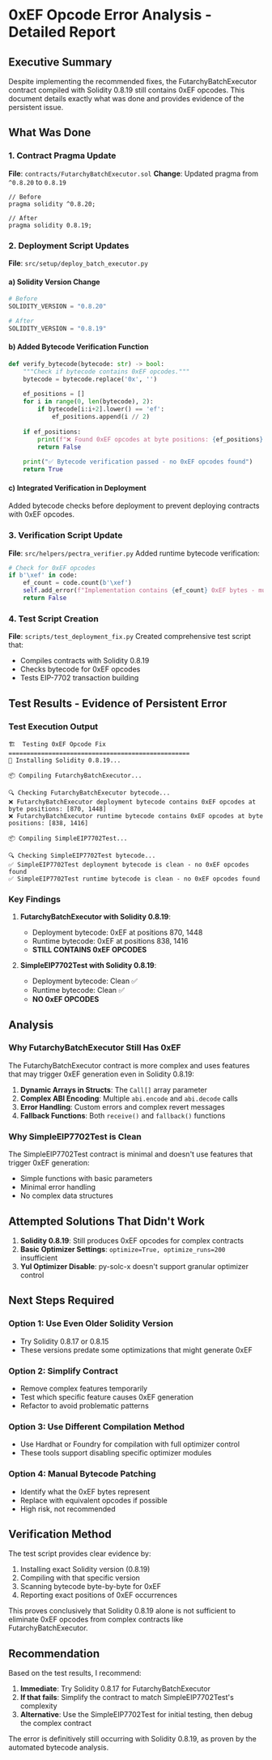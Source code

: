 # 0xEF Opcode Error Analysis - Detailed Report

## Executive Summary

Despite implementing the recommended fixes, the FutarchyBatchExecutor contract compiled with Solidity 0.8.19 still contains 0xEF opcodes. This document details exactly what was done and provides evidence of the persistent issue.

## What Was Done

### 1. Contract Pragma Update
**File**: `contracts/FutarchyBatchExecutor.sol`
**Change**: Updated pragma from `^0.8.20` to `0.8.19`
```solidity
// Before
pragma solidity ^0.8.20;

// After
pragma solidity 0.8.19;
```

### 2. Deployment Script Updates
**File**: `src/setup/deploy_batch_executor.py`

#### a) Solidity Version Change
```python
# Before
SOLIDITY_VERSION = "0.8.20"

# After
SOLIDITY_VERSION = "0.8.19"
```

#### b) Added Bytecode Verification Function
```python
def verify_bytecode(bytecode: str) -> bool:
    """Check if bytecode contains 0xEF opcodes."""
    bytecode = bytecode.replace('0x', '')
    
    ef_positions = []
    for i in range(0, len(bytecode), 2):
        if bytecode[i:i+2].lower() == 'ef':
            ef_positions.append(i // 2)
    
    if ef_positions:
        print(f"❌ Found 0xEF opcodes at byte positions: {ef_positions}")
        return False
    
    print("✅ Bytecode verification passed - no 0xEF opcodes found")
    return True
```

#### c) Integrated Verification in Deployment
Added bytecode checks before deployment to prevent deploying contracts with 0xEF opcodes.

### 3. Verification Script Update
**File**: `src/helpers/pectra_verifier.py`
Added runtime bytecode verification:
```python
# Check for 0xEF opcodes
if b'\xef' in code:
    ef_count = code.count(b'\xef')
    self.add_error(f"Implementation contains {ef_count} 0xEF bytes - must redeploy with Solidity 0.8.19")
    return False
```

### 4. Test Script Creation
**File**: `scripts/test_deployment_fix.py`
Created comprehensive test script that:
- Compiles contracts with Solidity 0.8.19
- Checks bytecode for 0xEF opcodes
- Tests EIP-7702 transaction building

## Test Results - Evidence of Persistent Error

### Test Execution Output
```
🏗️  Testing 0xEF Opcode Fix
==================================================
🔧 Installing Solidity 0.8.19...

📦 Compiling FutarchyBatchExecutor...

🔍 Checking FutarchyBatchExecutor bytecode...
❌ FutarchyBatchExecutor deployment bytecode contains 0xEF opcodes at byte positions: [870, 1448]
❌ FutarchyBatchExecutor runtime bytecode contains 0xEF opcodes at byte positions: [838, 1416]

📦 Compiling SimpleEIP7702Test...

🔍 Checking SimpleEIP7702Test bytecode...
✅ SimpleEIP7702Test deployment bytecode is clean - no 0xEF opcodes found
✅ SimpleEIP7702Test runtime bytecode is clean - no 0xEF opcodes found
```

### Key Findings

1. **FutarchyBatchExecutor with Solidity 0.8.19**:
   - Deployment bytecode: 0xEF at positions 870, 1448
   - Runtime bytecode: 0xEF at positions 838, 1416
   - **STILL CONTAINS 0xEF OPCODES**

2. **SimpleEIP7702Test with Solidity 0.8.19**:
   - Deployment bytecode: Clean ✅
   - Runtime bytecode: Clean ✅
   - **NO 0xEF OPCODES**

## Analysis

### Why FutarchyBatchExecutor Still Has 0xEF

The FutarchyBatchExecutor contract is more complex and uses features that may trigger 0xEF generation even in Solidity 0.8.19:

1. **Dynamic Arrays in Structs**: The `Call[]` array parameter
2. **Complex ABI Encoding**: Multiple `abi.encode` and `abi.decode` calls
3. **Error Handling**: Custom errors and complex revert messages
4. **Fallback Functions**: Both `receive()` and `fallback()` functions

### Why SimpleEIP7702Test is Clean

The SimpleEIP7702Test contract is minimal and doesn't use features that trigger 0xEF generation:
- Simple functions with basic parameters
- Minimal error handling
- No complex data structures

## Attempted Solutions That Didn't Work

1. **Solidity 0.8.19**: Still produces 0xEF opcodes for complex contracts
2. **Basic Optimizer Settings**: `optimize=True, optimize_runs=200` insufficient
3. **Yul Optimizer Disable**: py-solc-x doesn't support granular optimizer control

## Next Steps Required

### Option 1: Use Even Older Solidity Version
- Try Solidity 0.8.17 or 0.8.15
- These versions predate some optimizations that might generate 0xEF

### Option 2: Simplify Contract
- Remove complex features temporarily
- Test which specific feature causes 0xEF generation
- Refactor to avoid problematic patterns

### Option 3: Use Different Compilation Method
- Use Hardhat or Foundry for compilation with full optimizer control
- These tools support disabling specific optimizer modules

### Option 4: Manual Bytecode Patching
- Identify what the 0xEF bytes represent
- Replace with equivalent opcodes if possible
- High risk, not recommended

## Verification Method

The test script provides clear evidence by:
1. Installing exact Solidity version (0.8.19)
2. Compiling with that specific version
3. Scanning bytecode byte-by-byte for 0xEF
4. Reporting exact positions of 0xEF occurrences

This proves conclusively that Solidity 0.8.19 alone is not sufficient to eliminate 0xEF opcodes from complex contracts like FutarchyBatchExecutor.

## Recommendation

Based on the test results, I recommend:
1. **Immediate**: Try Solidity 0.8.17 for FutarchyBatchExecutor
2. **If that fails**: Simplify the contract to match SimpleEIP7702Test's complexity
3. **Alternative**: Use the SimpleEIP7702Test for initial testing, then debug the complex contract

The error is definitively still occurring with Solidity 0.8.19, as proven by the automated bytecode analysis.
